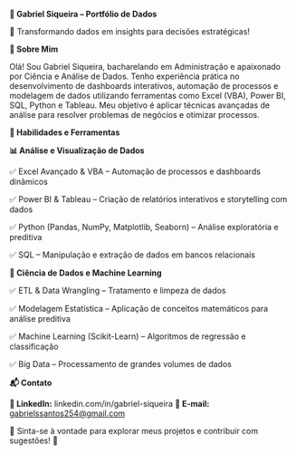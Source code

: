**🚀 Gabriel Siqueira – Portfólio de Dados**

🎯 Transformando dados em insights para decisões estratégicas!

**📌 Sobre Mim**

Olá! Sou Gabriel Siqueira, bacharelando em Administração e apaixonado por Ciência e Análise de Dados. Tenho experiência prática no desenvolvimento de dashboards interativos, automação de processos e modelagem de dados utilizando ferramentas como Excel (VBA), Power BI, SQL, Python e Tableau. Meu objetivo é aplicar técnicas avançadas de análise para resolver problemas de negócios e otimizar processos.

**🔎 Habilidades e Ferramentas**

**📊 Análise e Visualização de Dados**

✅ Excel Avançado & VBA – Automação de processos e dashboards dinâmicos

✅ Power BI & Tableau – Criação de relatórios interativos e storytelling com dados

✅ Python (Pandas, NumPy, Matplotlib, Seaborn) – Análise exploratória e preditiva

✅ SQL – Manipulação e extração de dados em bancos relacionais

**🔬 Ciência de Dados e Machine Learning**

✅ ETL & Data Wrangling – Tratamento e limpeza de dados

✅ Modelagem Estatística – Aplicação de conceitos matemáticos para análise preditiva

✅ Machine Learning (Scikit-Learn) – Algoritmos de regressão e classificação

✅ Big Data – Processamento de grandes volumes de dados

**📬 Contato**

**💼 LinkedIn:** linkedin.com/in/gabriel-siqueira
**📧 E-mail:** gabrielssantos254@gmail.com

📢 Sinta-se à vontade para explorar meus projetos e contribuir com sugestões! 🚀
